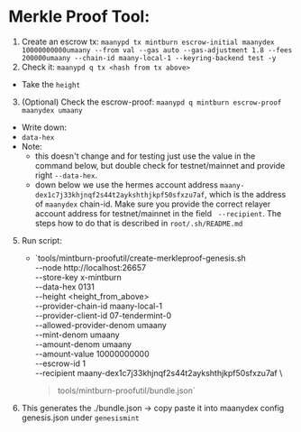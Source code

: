 # Merkle Proof Tool:

1. Create an escrow tx: `maanypd tx mintburn escrow-initial maanydex 10000000000umaany --from val --gas auto --gas-adjustment 1.8 --fees 200000umaany --chain-id maany-local-1 --keyring-backend test -y`
2. Check it: `maanypd q tx <hash from tx above>`

- Take the `height`

3. (Optional) Check the escrow-proof: `maanypd q mintburn escrow-proof maanydex umaany`

- Write down:
- `data-hex`
- Note:
  - this doesn't change and for testing just use the value in the command below, but double check for testnet/mainnet and provide right `--data-hex`.
  - down below we use the hermes account address `maany-dex1c7j33khjnqf2s44t2aykshthjkpf50sfxzu7af`, which is the address of `maanydex` chain-id. Make sure you provide the correct relayer account address for testnet/mainnet in the field ` --recipient`. The steps how to do that is described in `root/.sh/README.md`

5. Run script:

   - `tools/mintburn-proofutil/create-merkleproof-genesis.sh \
      --node http://localhost:26657 \
      --store-key x-mintburn \
      --data-hex 0131 \
      --height <height_from_above> \
      --provider-chain-id maany-local-1 \
      --provider-client-id 07-tendermint-0 \
      --allowed-provider-denom umaany \
      --mint-denom umaany \
      --amount-denom umaany \
      --amount-value 10000000000 \
      --escrow-id 1 \
      --recipient maany-dex1c7j33khjnqf2s44t2aykshthjkpf50sfxzu7af \
     > tools/mintburn-proofutil/bundle.json`

6. This generates the ./bundle.json -> copy paste it into maanydex config genesis.json under `genesismint`
